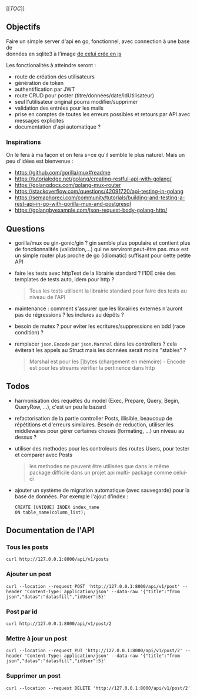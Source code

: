 [[_TOC_]]

## Objectifs

Faire un simple server d'api en go, fonctionnel, avec connection à une base de  
données en sqlite3 à l'image [de celui crée en js](https://gitlab.com/franckf/reference-javascript/-/tree/master/full-project-examples/lite-api-crud)

Les fonctionalités à atteindre seront :

- route de création des utilisateurs
- génération de token
- authentification par JWT
- route CRUD pour poster (titre/données/date/idUtilisateur)
- seul l'utilisateur original pourra modifier/supprimer
- validation des entrées pour les mails
- prise en comptes de toutes les erreurs possibles et retours par API avec
  messages explicites
- documentation d'api automatique ?

### Inspirations

On le fera à ma façon et on fera s=ce qu'il semble le plus naturel. Mais un
peu d'idées est bienvenue :

- https://github.com/gorilla/mux#readme
- https://tutorialedge.net/golang/creating-restful-api-with-golang/
- https://golangdocs.com/golang-mux-router
- https://stackoverflow.com/questions/42091720/api-testing-in-golang
- https://semaphoreci.com/community/tutorials/building-and-testing-a-rest-api-in-go-with-gorilla-mux-and-postgresql
- https://golangbyexample.com/json-request-body-golang-http/

## Questions

- gorilla/mux ou gin-gonic/gin ?
  gin semble plus populaire et contient plus de fonctionnalités (validation,...)
  qui ne serviront peut-être pas. mux est un simple router plus proche de go
  (idiomatic) suffisant pour cette petite API

- faire les tests avec httpTest de la librairie standard ?
  l'IDE crée des templates de tests auto, idem pour http ?

  > Tous les tests utilisent la librairie standard pour faire des tests au niveau de l'API

- maintenance : comment s'assurer que les librairies externes n'auront pas de
  régressions ? les inclures au dépôts ?

- besoin de mutex ? pour eviter les ecritures/suppressions en bdd (race
  condition) ?

- remplacer `json.Encode` par `json.Marshal` dans les controllers ?
  cela éviterait les appels au Struct mais les données serait moins "stables" ?
  > Marshal est pour les []bytes (chargement en mémoire) - Encode est pour les streams
  > vérifier la pertinence dans http

## Todos

- harmonisation des requêtes du model (Exec, Prepare, Query, Begin, QueryRow, ...),
  c'est un peu le bazard

- refactorisation de la partie controller Posts, illisible, beaucoup de
  répétitions et d'erreurs similaires. Besoin de reduction, utiliser les middlewares
  pour gérer certaines choses (formating, ...) un niveau au dessus ?

- utiliser des methodes pour les controleurs des routes Users, pour tester et
  comparer avec Posts

  > les methodes ne peuvent être utilisées que dans le même package
  > difficile dans un projet api multi- package comme celui-ci

- ajouter un système de migration automatique (avec sauvegarde) pour la base de
  données. Par exemple l'ajout d'index :
  ```
  CREATE [UNIQUE] INDEX index_name
  ON table_name(column_list);
  ```

## Documentation de l'API

### Tous les posts

```
curl http://127.0.0.1:8000/api/v1/posts
```

### Ajouter un post

```
curl --location --request POST 'http://127.0.0.1:8000/api/v1/post' --header 'Content-Type: application/json' --data-raw '{"title":"from json","datas":"datasfill","idUser":5}'
```

### Post par id

```
curl http://127.0.0.1:8000/api/v1/post/2
```

### Mettre à jour un post

```
curl --location --request PUT 'http://127.0.0.1:8000/api/v1/post/2' --header 'Content-Type: application/json' --data-raw '{"title":"from json","datas":"datasfill","idUser":5}'
```

### Supprimer un post

```
curl --location --request DELETE 'http://127.0.0.1:8000/api/v1/post/2'
```

